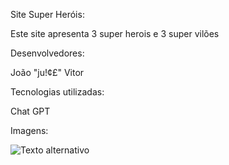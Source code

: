 Site Super Heróis:

Este site apresenta 3 super herois e 3 super vilões

Desenvolvedores:

João "ju!¢£" Vitor

Tecnologias utilizadas:

Chat GPT

Imagens:

![Texto alternativo](C:\Users\Fernanda46528586\site-super-herois\img\site1.png)
